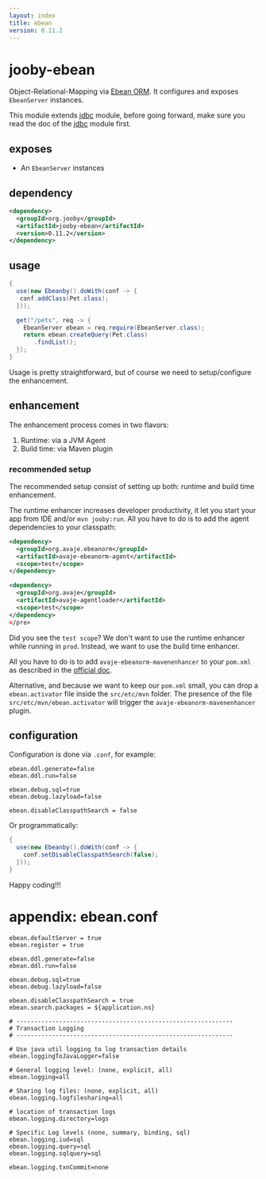 ```yaml
---
layout: index
title: ebean
version: 0.11.2
---
```


# jooby-ebean

Object-Relational-Mapping via [Ebean ORM](http://ebean-orm.github.io). It configures and exposes ```EbeanServer``` instances.

This module extends [jdbc](/doc/jdbc) module, before going forward, make sure you read the doc of the [jdbc](/doc/jooby-dbc) module first.
 
## exposes

* An ```EbeanServer``` instances

## dependency

```xml
<dependency>
  <groupId>org.jooby</groupId>
  <artifactId>jooby-ebean</artifactId>
  <version>0.11.2</version>
</dependency>
```

## usage

```java
{
  use(new Ebeanby().doWith(conf -> {
   conf.addClass(Pet.class);
  }));

  get("/pets", req -> {
    EbeanServer ebean = req.require(EbeanServer.class);
    return ebean.createQuery(Pet.class)
       .findList();
  });
}
```

Usage is pretty straightforward, but of course we need to setup/configure the enhancement.

## enhancement
The enhancement process comes in two flavors:

1. Runtime: via a JVM Agent</li>
2. Build time: via Maven plugin</li>

### recommended setup

The recommended setup consist of setting up both: runtime and build time enhancement.

The runtime enhancer increases developer productivity, it let you start your app from IDE
and/or ```mvn jooby:run```. All you have to do is to add the agent dependencies to your
classpath:

```xml
<dependency>
  <groupId>org.avaje.ebeanorm</groupId>
  <artifactId>avaje-ebeanorm-agent</artifactId>
  <scope>test</scope>
</dependency>

<dependency>
  <groupId>org.avaje</groupId>
  <artifactId>avaje-agentloader</artifactId>
  <scope>test</scope>
</dependency>
</pre>
```

Did you see the ```test scope```? We don't want to use the runtime enhancer while
running in ```prod```. Instead, we want to use the build time enhancer.

All you have to do is to add ```avaje-ebeanorm-mavenenhancer``` to your ```pom.xml``` as described
in the [official doc](http://ebean-orm.github.io/docs#enhance_maven).

Alternative, and because we want to keep our ```pom.xml``` small, you can drop a ```ebean.activator```
file inside the ```src/etc/mvn``` folder. The presence of the file ```src/etc/mvn/ebean.activator```
will trigger the ```avaje-ebeanorm-mavenenhancer``` plugin.

## configuration

Configuration is done via ```.conf```, for example:

```properties
ebean.ddl.generate=false
ebean.ddl.run=false

ebean.debug.sql=true
ebean.debug.lazyload=false

ebean.disableClasspathSearch = false
```

Or programmatically:

```java
{
  use(new Ebeanby().doWith(conf -> {
    conf.setDisableClasspathSearch(false);
  }));
}
```

Happy coding!!!

# appendix: ebean.conf

```properties
ebean.defaultServer = true
ebean.register = true

ebean.ddl.generate=false
ebean.ddl.run=false

ebean.debug.sql=true
ebean.debug.lazyload=false

ebean.disableClasspathSearch = true
ebean.search.packages = ${application.ns}

# -------------------------------------------------------------
# Transaction Logging
# -------------------------------------------------------------

# Use java util logging to log transaction details
ebean.loggingToJavaLogger=false

# General logging level: (none, explicit, all)
ebean.logging=all

# Sharing log files: (none, explicit, all)
ebean.logging.logfilesharing=all

# location of transaction logs
ebean.logging.directory=logs

# Specific Log levels (none, summary, binding, sql)
ebean.logging.iud=sql
ebean.logging.query=sql
ebean.logging.sqlquery=sql

ebean.logging.txnCommit=none

```
